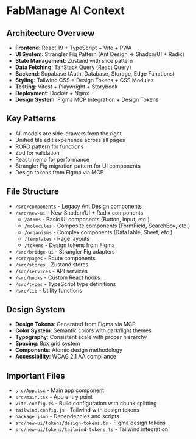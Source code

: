 # FabManage AI Context

## Architecture Overview

- **Frontend**: React 19 + TypeScript + Vite + PWA
- **UI System**: Strangler Fig Pattern (Ant Design → Shadcn/UI + Radix)
- **State Management**: Zustand with slice pattern
- **Data Fetching**: TanStack Query (React Query)
- **Backend**: Supabase (Auth, Database, Storage, Edge Functions)
- **Styling**: Tailwind CSS + Design Tokens + CSS Modules
- **Testing**: Vitest + Playwright + Storybook
- **Deployment**: Docker + Nginx
- **Design System**: Figma MCP Integration + Design Tokens

## Key Patterns

- All modals are side-drawers from the right
- Unified tile edit experience across all pages
- RORO pattern for functions
- Zod for validation
- React.memo for performance
- Strangler Fig migration pattern for UI components
- Design tokens from Figma via MCP

## File Structure

- `/src/components` - Legacy Ant Design components
- `/src/new-ui` - New Shadcn/UI + Radix components
  - `/atoms` - Basic UI components (Button, Input, etc.)
  - `/molecules` - Composite components (FormField, SearchBox, etc.)
  - `/organisms` - Complex components (DataTable, Sheet, etc.)
  - `/templates` - Page layouts
  - `/tokens` - Design tokens from Figma
- `/src/bridge-ui` - Strangler Fig adapters
- `/src/pages` - Route components
- `/src/stores` - Zustand stores
- `/src/services` - API services
- `/src/hooks` - Custom React hooks
- `/src/types` - TypeScript type definitions
- `/src/lib` - Utility functions

## Design System

- **Design Tokens**: Generated from Figma via MCP
- **Color System**: Semantic colors with dark/light themes
- **Typography**: Consistent scale with proper hierarchy
- **Spacing**: 8px grid system
- **Components**: Atomic design methodology
- **Accessibility**: WCAG 2.1 AA compliance

## Important Files

- `src/App.tsx` - Main app component
- `src/main.tsx` - App entry point
- `vite.config.ts` - Build configuration with chunk splitting
- `tailwind.config.js` - Tailwind with design tokens
- `package.json` - Dependencies and scripts
- `src/new-ui/tokens/design-tokens.ts` - Figma design tokens
- `src/new-ui/tokens/tailwind-tokens.ts` - Tailwind integration
